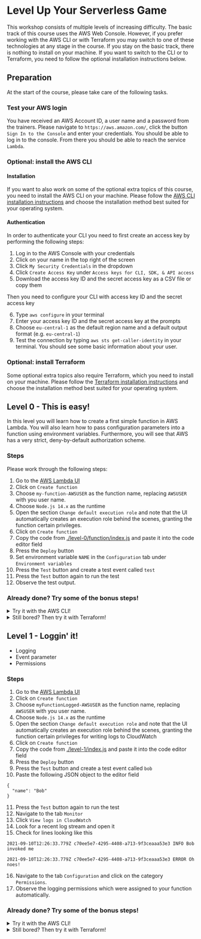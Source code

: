 # Level Up Your Serverless Game

This workshop consists of multiple levels of increasing difficulty. The basic track of this course uses the AWS Web Console. However, if you prefer working with the AWS CLI or with Terraform you may switch to one of these technologies at any stage in the course. If you stay on the basic track, there is nothing to install on your machine. If you want to switch to the CLI or to Terraform, you need to follow the optional installation instructions below.

## Preparation

At the start of the course, please take care of the following tasks.

### Test your AWS login

You have received an AWS Account ID, a user name and a password from the trainers. Please navigate to `https://aws.amazon.com/`, click the button `Sign In to the Console` and enter your credentials. You should be able to log in to the console. From there you should be able to reach the service `Lambda`.

### Optional: install the AWS CLI

#### Installation

If you want to also work on some of the optional extra topics of this course, you need to install the AWS CLI on your machine. Please follow the [AWS CLI installation instructions](https://docs.aws.amazon.com/cli/latest/userguide/cli-chap-install.html) and choose the installation method best suited for your operating system.

#### Authentication

In order to authenticate your CLI you need to first create an access key by performing the following steps:

1. Log in to the AWS Console with your credentials
2. Click on your name in the top right of the screen
3. Click `My Security Credentials` in the dropdown
4. Click `Create Access Key` under `Access keys for CLI, SDK, & API access`
5. Download the access key ID and the secret access key as a CSV file or copy them

Then you need to configure your CLI with access key ID and the secret access key

6. Type `aws configure` in your terminal
7. Enter your access key ID and the secret access key at the prompts
8. Choose `eu-central-1` as the default region name and a default output format (e.g. `eu-central-1`)
9. Test the connection by typing `aws sts get-caller-identity` in your terminal. You should see some basic information about your user.

### Optional: install Terraform

Some optional extra topics also require Terraform, which you need to install on your machine. Please follow the [Terraform installation instructions](https://learn.hashicorp.com/tutorials/terraform/install-cli) and choose the installation method best suited for your operating system.

## Level 0 - This is easy!

In this level you will learn how to create a first simple function in AWS Lambda. You will also learn how to pass configuration parameters into a function using environment variables. Furthermore, you will see that AWS has a very strict, deny-by-default authorization scheme.

### Steps

Please work through the following steps:

1. Go to the [AWS Lambda UI](https://console.aws.amazon.com/lambda)
1. Click on `Create function`
1. Choose `my-function-AWSUSER` as the function name, replacing `AWSUSER` with you user name.
1. Choose `Node.js 14.x` as the runtime
1. Open the section `Change default execution role` and note that the UI automatically creates an execution role behind the scenes, granting the function certain privileges.
1. Click on `Create function`
1. Copy the code from [./level-0/function/index.js](https://github.com/bespinian/serverless-workshop/blob/main/level-0/function/index.js) and paste it into the code editor field
1. Press the `Deploy` button
1. Set environment variable `NAME` in the `Configuration` tab under `Environment variables`
1. Press the `Test` button and create a test event called `test`
1. Press the `Test` button again to run the test
1. Observe the test output.

### Already done? Try some of the bonus steps!

<details>
  <summary>Try it with the AWS CLI!</summary>

1. Set the AWSUSER environment variable.

```
export AWSUSER=<your AWS username>
```

2. Create an execution role which will allow Lambda functions to access AWS resources:

```
aws iam create-role --role-name lambda-ex-"$AWSUSER" --assume-role-policy-document '{"Version": "2012-10-17","Statement": [{ "Effect": "Allow", "Principal": {"Service": "lambda.amazonaws.com"}, "Action": "sts:AssumeRole"}]}'
```

3. Grant certain permissions to your newly created role. The managed policy `AWSLambdaBasicExecutionRole` has the permissions needed to write logs to CloudWatch:

```
aws iam attach-role-policy --role-name lambda-ex-"$AWSUSER" --policy-arn arn:aws:iam::aws:policy/service-role/AWSLambdaBasicExecutionRole
```

4. Create a deployment package for your function:

```
zip -j function.zip level-0/index.js
```

5. Create the function:

```
export ACCOUNT_ID=<your account ID>

aws lambda create-function --function-name my-function-cli-"$AWSUSER" --zip-file fileb://function.zip --handler index.handler --runtime nodejs14.x --role arn:aws:iam::"$ACCOUNT_ID":role/lambda-ex-"$AWSUSER"
```

6. Set the `NAME` environment variable to your user name:

```
aws lambda update-function-configuration --function-name my-function-cli-"$AWSUSER" --environment "Variables={NAME='$AWSUSER'}"
```

7. Invoke the function:

```
aws lambda invoke --function-name my-function-cli-"$AWSUSER" out --log-type Tail
```

8. Invoke the function and decode the logs:

```
aws lambda invoke --function-name my-function-cli-"$AWSUSER" out --log-type Tail --query 'LogResult' --output text |  base64 -d
```

9. Clean up

```
aws lambda delete-function --function-name my-function-cli-"$AWSUSER"

aws iam delete-role --role-name lambda-ex-"$AWSUSER"
```

</details>

<details>
  <summary>Still bored? Then try it with Terraform!</summary>

1. Navigate to the Terraform module

```
cd level-0/advanced/terraform
```

2. Initialize the Terraform module

```
terraform init
```

3. Set your AWS user name as a environment variable for Terraform

```
export TF_VAR_aws_user=<your AWS user name>
```

4. Apply the Terraform module

```
terraform apply
```

5. Invoke the function

```
aws lambda invoke --function-name=$(terraform output -raw function_name) response.json
```

6. Clean up

```
terraform destroy
```

</details>

## Level 1 - Loggin' it!

- Logging
- Event parameter
- Permissions

### Steps

1. Go to the [AWS Lambda UI](https://console.aws.amazon.com/lambda)
2. Click on `Create function`
3. Choose `myFunctionLogged-AWSUSER` as the function name, replacing `AWSUSER` with you user name.
4. Choose `Node.js 14.x` as the runtime
5. Open the section `Change default execution role` and note that the UI automatically creates an execution role behind the scenes, granting the function certain privileges for writing logs to CloudWatch
6. Click on `Create function`
7. Copy the code from [./level-1/index.js](https://github.com/bespinian/serverless-workshop/blob/main/level-1/index.js) and paste it into the code editor field
8. Press the `Deploy` button
9. Press the `Test` button and create a test event called `bob`
10. Paste the following JSON object to the editor field

```
{
  "name": "Bob"
}
```

11. Press the `Test` button again to run the test
12. Navigate to the tab `Monitor`
13. Click `View logs in CloudWatch`
14. Look for a recent log stream and open it
15. Check for lines looking like this

```
2021-09-10T12:26:33.779Z c70ee5e7-4295-4408-a713-9f3ceaaa53e3 INFO Bob invoked me

2021-09-10T12:26:33.779Z c70ee5e7-4295-4408-a713-9f3ceaaa53e3 ERROR Oh noes!
```

16. Navigate to the tab `Configuration` and click on the category `Permissions`.
17. Observe the logging permissions which were assigned to your function automatically.

### Already done? Try some of the bonus steps!

<details>
  <summary>Try it with the AWS CLI!</summary>

1. Set the AWSUSER environment variable.

```
export AWSUSER=<your AWS username>
```

2. Create an execution role which will allow Lambda functions to access AWS resources:

```
aws iam create-role --role-name lambda-ex-"$AWSUSER" --assume-role-policy-document '{"Version": "2012-10-17","Statement": [{ "Effect": "Allow", "Principal": {"Service": "lambda.amazonaws.com"}, "Action": "sts:AssumeRole"}]}'
```

3. Grant certain permissions to your newly created role. The managed policy `AWSLambdaBasicExecutionRole` has the permissions needed to write logs to CloudWatch:

```
aws iam attach-role-policy --role-name lambda-ex-"$AWSUSER" --policy-arn arn:aws:iam::aws:policy/service-role/AWSLambdaBasicExecutionRole
```

4. Create a deployment package for your function:

```
zip -j function.zip level-1/function/index.js
```

5. Create the function:

```
export ACCOUNT_ID=<your account ID>

aws lambda create-function --function-name my-function-cli-"$AWSUSER" --zip-file fileb://function.zip --handler index.handler --runtime nodejs14.x --role arn:aws:iam::"$ACCOUNT_ID":role/lambda-ex-"$AWSUSER"
```

6. Invoke the function with a test event:

```
aws lambda invoke --function-name my-function-cli-"$AWSUSER" --cli-binary-format raw-in-base64-out --payload '{ "name": "Bob" }' out --log-type Tail
```

7. Find the latest log stream for your function in CloudWatch:

```
aws logs describe-log-streams --log-group-name=/aws/lambda/my-function-cli-"$AWSUSER"
```

8. Inspect the log events of the log stream:

```
aws logs get-log-events --log-group-name=/aws/lambda/my-function-cli-"$AWSUSER" --log-stream-name=<name of latest log stream>
```

9. Clean up

```
aws lambda delete-function --function-name my-function-cli-"$AWSUSER"

aws iam delete-role --role-name lambda-ex-"$AWSUSER"
```

</details>

<details>
  <summary>Still bored? Then try it with Terraform!</summary>

1. Navigate to the Terraform module

```
cd level-1/advanced/terraform
```

2. Initialize the Terraform module

```
terraform init
```

3. Set your AWS user name as a environment variable for Terraform

```
export TF_VAR_aws_user=<your AWS user name>
```

4. Apply the Terraform module

```
terraform apply
```

5. Invoke the function with a test event:

```
aws lambda invoke --function-name my-function-cli-"$AWSUSER" --cli-binary-format raw-in-base64-out --payload '{ "name": "Bob" }' out --log-type Tail
```

6. Find the latest log stream for your function in CloudWatch:

```
aws logs describe-log-streams --log-group-name=/aws/lambda/my-function-cli-"$AWSUSER"
```

7. Inspect the log events of the log stream:

```
aws logs get-log-events --log-group-name=/aws/lambda/my-function-cli-"$AWSUSER" --log-stream-name=<name of latest log stream>
```

8. Clean up

```
terraform destroy
```

## Level 2 - Tracin' it!

### Steps

1. Paste code
1. Grant DynamoDB permission to function
1. Grant XRay permission to function
1. Test function
1. Check tracing in XRay

## Level 3 - Timin' it!

### Steps

1. Paste code

## Level 4 - No cold starts!

### Steps
